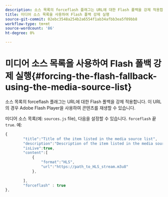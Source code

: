 ```yaml
---
description: 소스 목록의 forceflash 플래그는 URL에 대한 Flash 폴백을 강제 적용합니다. 이 URL의 경우 Adobe Flash Player을 사용하여 콘텐츠를 재생할 수 있습니다.
title: 미디어 소스 목록을 사용하여 Flash 폴백 강제 실행
source-git-commit: 02ebc3548a254b2a6554f1ab34afbb3ea5f09bb8
workflow-type: tm+mt
source-wordcount: '86'
ht-degree: 0%

---
```


# 미디어 소스 목록을 사용하여 Flash 폴백 강제 실행{#forcing-the-flash-fallback-using-the-media-source-list}

소스 목록의 forceflash 플래그는 URL에 대한 Flash 폴백을 강제 적용합니다. 이 URL의 경우 Adobe Flash Player을 사용하여 콘텐츠를 재생할 수 있습니다.

미디어 소스 목록(예: `sources.js` file), 다음을 설정할 수 있습니다. `forceflash` 끝 `true`. 예:

```js
{ 
        "title":"Title of the item listed in the media source list",
        "description":"Description of the item listed in the media source list",
        "isLive":true,
        "content":[ 
            { 
                "format":"HLS",
                "url":"https://path_to_HLS_stream.m3u8"
            },
 
        ],
        "forceflash" : true
},
```
